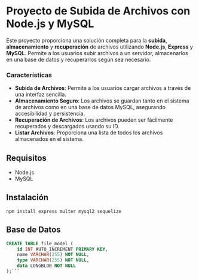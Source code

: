 # Proyecto de Subida de Archivos con Node.js y MySQL

Este proyecto proporciona una solución completa para la **subida**, **almacenamiento** y **recuperación** de archivos utilizando **Node.js**, **Express** y **MySQL**. Permite a los usuarios subir archivos a un servidor, almacenarlos en una base de datos y recuperarlos según sea necesario. 

### Características

- **Subida de Archivos**: Permite a los usuarios cargar archivos a través de una interfaz sencilla.
- **Almacenamiento Seguro**: Los archivos se guardan tanto en el sistema de archivos como en una base de datos MySQL, asegurando accesibilidad y persistencia.
- **Recuperación de Archivos**: Los archivos pueden ser fácilmente recuperados y descargados usando su ID.
- **Listar Archivos**: Proporciona una lista de todos los archivos almacenados en el sistema.




## Requisitos

- Node.js
- MySQL

## Instalación

`npm install express multer mysql2 sequelize`
## Base de Datos
```sql
CREATE TABLE file_model (
    id INT AUTO_INCREMENT PRIMARY KEY,
    name VARCHAR(255) NOT NULL,
    type VARCHAR(255) NOT NULL,
    data LONGBLOB NOT NULL
);```

